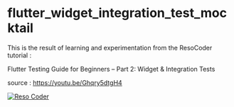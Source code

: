 # flutter_widget_integration_test_mocktail
This is the result of learning and experimentation from the ResoCoder tutorial :

Flutter Testing Guide for Beginners – Part 2: Widget & Integration Tests

source : https://youtu.be/Ghqry5dtgH4


[![Reso Coder](https://resocoder.com/wp-content/uploads/2019/09/logo_with_text_signature.png)](https://resocoder.com)



